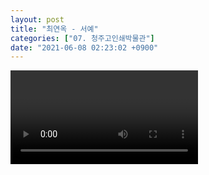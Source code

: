 ```yaml
---
layout: post
title: "최연옥 - 서예"
categories: ["07. 청주고인쇄박물관"]
date: "2021-06-08 02:23:02 +0900"
---
```

<video class="post-video" controls>

    <source src='{{ "assets/videos/07. 청주고인쇄박물관/05.mp4" | relative_url }}'
            type="video/mp4">

    Sorry, your browser doesn't support embedded videos.
</video>

